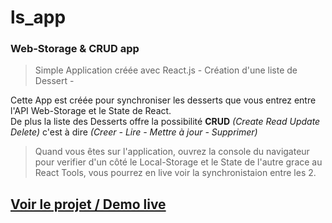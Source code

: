 # ls_app

### Web-Storage &amp; CRUD app

> Simple Application créée avec React.js - Création d'une liste de Dessert -

Cette App est créée pour synchroniser les desserts que vous entrez entre l'API Web-Storage et le State de React.  
De plus la liste des Desserts offre la possibilité **CRUD** _(Create Read Update Delete)_ c'est à dire _(Creer - Lire - Mettre à jour - Supprimer)_

> Quand vous êtes sur l'application, ouvrez la console du navigateur pour verifier d'un côté le Local-Storage et le State de l'autre grace au React Tools, vous pourrez en live voir la synchronistaion entre les 2.

## [Voir le projet / Demo live](https://parad0xj.github.io/ls_app/ "Click Me !!!")
